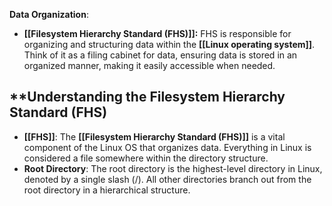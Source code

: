 **Data Organization**:
- **[[Filesystem Hierarchy Standard (FHS)]]:** FHS is responsible for organizing and structuring data within the **[[Linux operating system]]**. Think of it as a filing cabinet for data, ensuring data is stored in an organized manner, making it easily accessible when needed.

## **Understanding the Filesystem Hierarchy Standard (FHS)
- **[[FHS]]**: The **[[Filesystem Hierarchy Standard (FHS)]]** is a vital component of the Linux OS that organizes data. Everything in Linux is considered a file somewhere within the directory structure.
- **Root Directory**: The root directory is the highest-level directory in Linux, denoted by a single slash (/). All other directories branch out from the root directory in a hierarchical structure.
